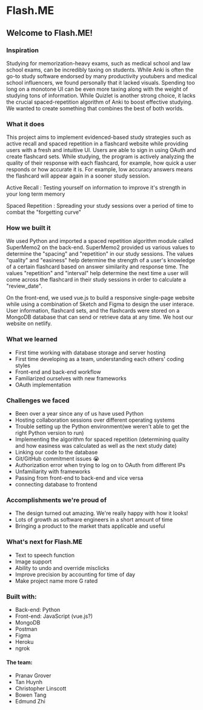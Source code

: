 # Flash.ME

## Welcome to Flash.ME!

### Inspiration
Studying for memorization-heavy exams, such as medical school and law school exams, can be incredibly taxing on students. While Anki is often the go-to study software endorsed by many productivity youtubers and medical school influencers, we found personally that it lacked visuals. Spending too long on a monotone UI can be even more taxing along with the weight of studying tons of information. While Quizlet is another strong choice, it lacks the crucial spaced-repetition algorithm of Anki to boost effective studying. We wanted to create something that combines the best of both worlds.

### What it does
This project aims to implement evidenced-based study strategies such as active recall and spaced repetition in a flashcard website while providing users with a fresh and intuitive UI. Users are able to sign in using OAuth and create flashcard sets. While studying, the program is actively analyzing the quality of their response with each flashcard, for example, how quick a user responds or how accurate it is. For example, low accuracy answers means the flashcard will appear again in a sooner study session.

Active Recall
: Testing yourself on information to improve it's strength in your long term memory

Spaced Repetition
: Spreading your study sessions over a period of time to combat the "forgetting curve"

### How we built it

We used Python and imported a spaced repetition algorithm module called SuperMemo2 on the back-end. SuperMemo2 provided us various values to determine the "spacing" and "repetition" in our study sessions. The values "quality" and "easiness" help determine the strength of a user's knowledge of a certain flashcard based on answer similarity and response time. The values "repetition" and "interval" help determine the next time a user will come across the flashcard in their study sessions in order to calculate a "review_date".

On the front-end, we used vue.js to build a responsive single-page website while using a combination of Sketch and Figma to design the user interace. User information, flashcard sets, and the flashcards were stored on a MongoDB database that can send or retrieve data at any time. We host our website on netlify.



### What we learned
* First time working with database storage and server hosting
* First time developing as a team, understanding each others' coding styles
* Front-end and back-end workflow
* Familiarized ourselves with new frameworks
* OAuth implementation


### Challenges we faced
* Been over a year since any of us have used Python
* Hosting collaboration sessions over different operating systems
* Trouble setting up the Python environment(we weren't able to get the right Python version to run)
* Implementing the algorithm for spaced repetition (determining quality and how easiness was calculated as well as the next study date)
* Linking our code to the database
* Git/GitHub commitment issues :sob:
* Authorization error when trying to log on to OAuth from different IPs
* Unfamiliarity with frameworks
* Passing from front-end to back-end and vice versa
* connecting database to frontend 

### Accomplishments we're proud of
* The design turned out amazing. We're really happy with how it looks!
* Lots of growth as software engineers in a short amount of time
* Bringing a product to the market thats applicable and useful

### What's next for Flash.ME
* Text to speech function
* Image support
* Ability to undo and override misclicks
* Improve precision by accounting for time of day
* Make project name more G rated

### Built with:
* Back-end: Python
* Front-end: JavaScript (vue.js?)
* MongoDB
* Postman
* Figma
* Heroku
* ngrok

#### The team:
* Pranav Grover
* Tan Huynh
* Christopher Linscott
* Bowen Tang
* Edmund Zhi
